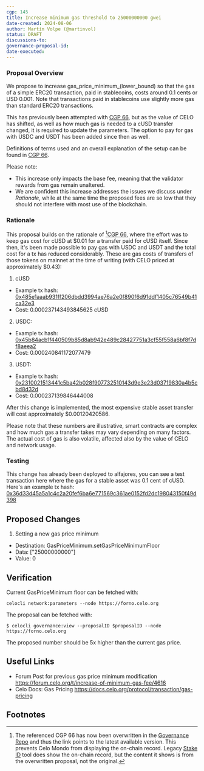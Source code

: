 ```yaml
---
cgp: 145
title: Increase minimum gas threshold to 25000000000 gwei
date-created: 2024-08-06
author: Martín Volpe (@martinvol)
status: DRAFT
discussions-to:
governance-proposal-id:
date-executed:
---
```


### Proposal Overview

We propose to increase gas_price_minimum_(lower_bound) so that the gas of a simple ERC20 transaction, paid in stablecoins, costs around 0.1 cents or USD 0.001. Note that transactions paid in stablecoins use slightly more gas than standard ERC20 transactions.

This has previously been attempted with [CGP 66](https://github.com/celo-org/governance/blob/277ae3cb52e8bbb0e7f74c819b9b09f738f4bbd0/CGPs/cgp-0066.md), but as the value of CELO has shifted, as well as how much gas is needed to a cUSD transfer changed, it is required to update the parameters. The option to pay for gas with USDC and USDT has been added since then as well.

Definitions of terms used and an overall explanation of the setup can be found in [CGP 66](https://github.com/celo-org/governance/blob/277ae3cb52e8bbb0e7f74c819b9b09f738f4bbd0/CGPs/cgp-0066.md).

Please note: 
* This increase only impacts the base fee, meaning that the validator rewards from gas remain unaltered.
* We are confident this increase addresses the issues we discuss under _Rationale_, while at the same time the proposed fees are so low that they should not interfere with most use of the blockchain.

### Rationale

This proposal builds on the rationale of [^1][CGP 66](https://github.com/celo-org/governance/blob/277ae3cb52e8bbb0e7f74c819b9b09f738f4bbd0/CGPs/cgp-0066.md), where the effort was to keep gas cost for cUSD at  $0.01 for a transfer paid for cUSD itself. Since then, it's been made possible to pay gas with USDC and USDT and the total cost for a tx has reduced considerably. These are gas costs of transfers of those tokens on mainnet at the time of writing (with CELO priced at approximately $0.43):

1. cUSD
  * Example tx hash: [0x485e1aaab931ff206dbdd3994ae76a2e0f890f6d91ddf1405c76549b41ca32e3](https://celoscan.io/tx/0x485e1aaab931ff206dbdd3994ae76a2e0f890f6d91ddf1405c76549b41ca32e3)
  * Cost: 0.000237143493845625 cUSD
2. USDC:
  * Example tx hash: [0x45b84acb1f440509b85d8ab942e489c28427751a3cf55f558a6bf8f7df8aeea2](https://celoscan.io/tx/0x45b84acb1f440509b85d8ab942e489c28427751a3cf55f558a6bf8f7df8aeea2)
  * Cost: 0.000240841172077479
3. USDT:
  * Example tx hash: [0x2310021513441c5ba42b028f907732510143d9e3e23d03719830a4b5cbd8d32d](https://celoscan.io/tx/0x2310021513441c5ba42b028f907732510143d9e3e23d03719830a4b5cbd8d32d)
  * Cost: 0.000237139846444008


After this change is implemented, the most expensive stable asset transfer will cost approximately $0.00120420586. 

Please note that these numbers are illustrative, smart contracts are complex and how much gas a transfer takes may vary depending on many factors. The actual cost of gas is also volatile, affected also by the value of CELO and network usage.

### Testing

This change has already been deployed to alfajores, you can see a test transaction here where the gas for a stable asset was 0.1 cent of cUSD. Here's an example tx hash: [0x36d33d45a5a1c4c2a20fef6ba6e771569c361ae0152fd2dc198043150f49d398](https://alfajores.celoscan.io/tx/0x36d33d45a5a1c4c2a20fef6ba6e771569c361ae0152fd2dc198043150f49d398)

## Proposed Changes


1. Setting a new gas price minimum
  - Destination: GasPriceMinimum.setGasPriceMinimumFloor
  - Data: ["25000000000"]
  - Value: 0

## Verification

Current GasPriceMinimum floor can be fetched with:

`celocli network:parameters --node https://forno.celo.org`

The proposal can be fetched with:

`$ celocli governance:view --proposalID $proposalID --node https://forno.celo.org`

The proposed number should be 5x higher than the current gas price.

## Useful Links

* Forum Post for previous gas price minimum modification https://forum.celo.org/t/increase-of-minimum-gas-fee/4616
* Celo Docs: Gas Pricing https://docs.celo.org/protocol/transaction/gas-pricing

## Footnotes
[^1]: The referenced CGP 66 has now been overwritten in the [Governance Repo](https://github.com/celo-org/governance/) and thus the link points to the latest available version. This prevents Celo Mondo from displaying the on-chain record. Legacy [Stake ID](https://celo.stake.id/#/proposal/83) tool does show the on-chain record, but the content it shows is from the overwritten proposal, not the original.
